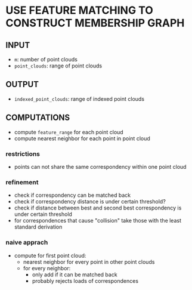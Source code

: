# USE FEATURE MATCHING TO CONSTRUCT MEMBERSHIP GRAPH

## INPUT
- `m`: number of point clouds
- `point_clouds`: range of point clouds

## OUTPUT
- `indexed_point_clouds`: range of indexed point clouds

## COMPUTATIONS
- compute `feature_range` for each point cloud
- compute nearest neighbor for each point in point cloud

### restrictions
- points can not share the same correspondency within one point cloud

### refinement
- check if correspondency can be matched back
- check if correspondency distance is under certain threshold?
- check if distance between best and second best correspondency is under certain threshold
- for correspondences that cause "collision" take those with the least standard derivation

### naive apprach
- compute for first point cloud:
    - nearest neighbor for every point in other point clouds
    - for every neighbor:
        - only add if it can be matched back
        - probably rejects loads of correspondences